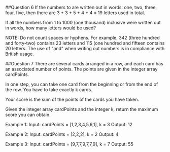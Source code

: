 ##Question 6
If the numbers to are written out in words: one, two, three, four, five, then there are 3 + 3 + 5 + 4 + 4 = 19 letters used in total.
 
If all the numbers from 1 to 1000 (one thousand) inclusive were written out in words, how many letters would be used?
 
 
NOTE: Do not count spaces or hyphens. For example, 342 (three hundred and forty-two) contains 23 letters and 115 (one hundred and fifteen contains 20 letters. The use of "and" when writing out numbers is in compliance with British usage.

##Ouestion 7
There are several cards arranged in a row, and each card has an associated number of points. The points are given in the integer array cardPoints.
 
In one step, you can take one card from the beginning or from the end of the row. You have to take exactly k cards.
 
Your score is the sum of the points of the cards you have taken.
 
Given the integer array cardPoints and the integer k, return the maximum score you can obtain.
 
Example 1:
Input: cardPoints = [1,2,3,4,5,6,1], k = 3
Output: 12
 
Example 2:
Input: cardPoints = [2,2,2], k = 2
Output: 4
 
Example 3:
Input: cardPoints = [9,7,7,9,7,7,9], k = 7
Output: 55
